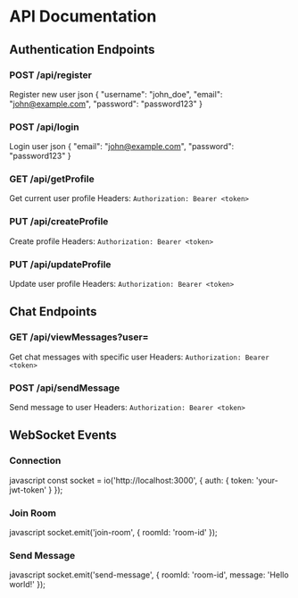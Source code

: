 # API Documentation

## Authentication Endpoints

### POST /api/register

Register new user
json
{
"username": "john_doe",
"email": "john@example.com",
"password": "password123"
}


### POST /api/login

Login user
json
{
"email": "john@example.com",
"password": "password123"
}


### GET /api/getProfile

Get current user profile
Headers: `Authorization: Bearer <token>`

### PUT /api/createProfile

Create profile
Headers: `Authorization: Bearer <token>`

### PUT /api/updateProfile

Update user profile
Headers: `Authorization: Bearer <token>`

## Chat Endpoints

### GET /api/viewMessages?user=<id>

Get chat messages with specific user
Headers: `Authorization: Bearer <token>`

### POST /api/sendMessage

Send message to user
Headers: `Authorization: Bearer <token>`

## WebSocket Events

### Connection

javascript
const socket = io('http://localhost:3000', {
auth: {
token: 'your-jwt-token'
}
});


### Join Room

javascript
socket.emit('join-room', { roomId: 'room-id' });


### Send Message

javascript
socket.emit('send-message', {
roomId: 'room-id',
message: 'Hello world!'
});

